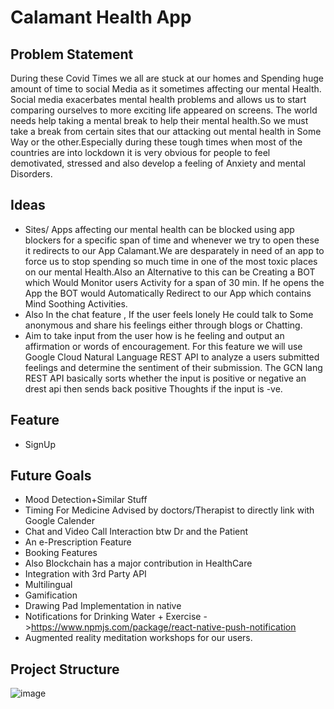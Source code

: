 # Calamant Health App

## Problem Statement
During these Covid Times we all are stuck at our homes and Spending huge amount of time to social Media as it sometimes affecting our mental Health. Social media exacerbates mental health problems and allows us to start comparing ourselves to more exciting life appeared on screens. The world needs help taking a mental break to help their mental health.So we must take a break from certain sites that our attacking out mental health in Some Way or the other.Especially during these tough times when most of the countries are into lockdown it is very obvious for people to feel demotivated, stressed and also develop a feeling of Anxiety and mental Disorders.

## Ideas
* Sites/ Apps affecting our mental health can be blocked using app blockers for a specific span of time and whenever we try to open these it redirects to our App Calamant.We are   desparately in need of an app to force us to stop spending so much time in one of the most toxic places on our mental Health.Also an Alternative to this can be Creating a BOT   which Would Monitor users Activity for a span of 30 min. If he opens the App the BOT would Automatically Redirect to our App which contains Mind Soothing Activities.
* Also In the chat feature , If the user feels lonely He could talk to Some anonymous and share his feelings either through blogs or Chatting.
* Aim to take input from the user how is he feeling and output an affirmation or words of encouragement. For this feature we will use Google Cloud Natural Language REST API to analyze a users submitted feelings and determine the sentiment of their submission. The GCN lang REST API basically sorts whether the input is positive or negative an drest api then sends back positive Thoughts if the input is -ve.


## Feature
* SignUp


## Future Goals
* Mood Detection+Similar Stuff
* Timing  For Medicine Advised by doctors/Therapist to directly link with Google Calender
* Chat and Video Call Interaction btw Dr and the Patient
* An e-Prescription Feature
* Booking Features
* Also Blockchain has a major contribution in HealthCare
* Integration with 3rd Party API
* Multilingual
* Gamification
* Drawing Pad Implementation in native
* Notifications for Drinking Water + Exercise ->https://www.npmjs.com/package/react-native-push-notification
* Augmented reality meditation workshops for our users.


## Project Structure
![image](https://drive.google.com/uc?export=view&id=14hfhT2kY6ON-lDT0btsH48_shXlJMoiP)


 

